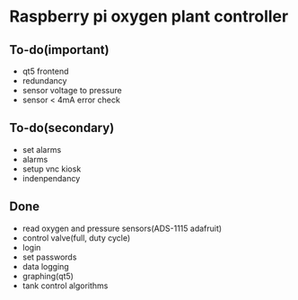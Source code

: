 # Raspberry pi oxygen plant controller

## To-do(important)
- qt5 frontend
- redundancy
- sensor voltage to pressure
- sensor < 4mA error check

## To-do(secondary)
- set alarms
- alarms
- setup vnc kiosk
- indenpendancy

## Done
- read oxygen and pressure sensors(ADS-1115 adafruit)
- control valve(full, duty cycle)
- login
- set passwords
- data logging
- graphing(qt5)
- tank control algorithms
